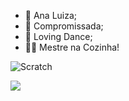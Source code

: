 - 👩 Ana Luiza;
- 💛 Compromissada;
- 💃 Loving Dance;
- 👩‍🍳 Mestre na Cozinha!











![Scratch](https://img.shields.io/badge/Scratch-4D97FF?style=for-the-badge&logo=Scratch&logoColor=white)

<img src="https://img.shields.io/badge/JavaScript-323330?style=for-the-badge&logo=javascript&logoColor=F7DF1E">
